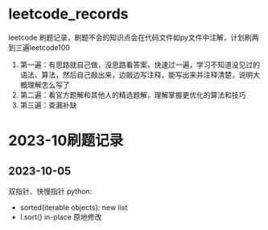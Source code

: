 # leetcode_records

leetcode 刷题记录，刷题不会的知识点会在代码文件如py文件中注解，计划刷两到三遍leetcode100

1. 第一遍：有思路就自己做，没思路看答案，快速过一遍，学习不知道没见过的语法、算法，然后自己敲出来，边敲边写注释，能写出来并注释清楚，说明大概理解怎么写了
2. 第二遍：看官方题解和其他人的精选题解，理解掌握更优化的算法和技巧
3. 第三遍：查漏补缺

# 2023-10刷题记录
## 2023-10-05
双指针、快慢指针
python:
- sorted(iterable objects): new list
- l.sort()  in-place 原地修改